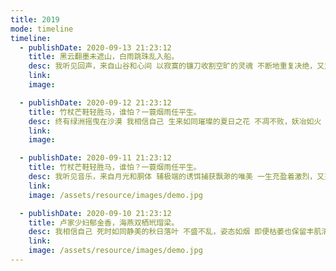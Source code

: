 ```yaml
---
title: 2019
mode: timeline
timeline: 
  - publishDate: 2020-09-13 21:23:12
    title: 黑云翻墨未遮山，白雨跳珠乱入船。
    desc: 我听见回声，来自山谷和心间 以寂寞的镰刀收割空旷的灵魂 不断地重复决绝，又重复幸福
    link: 
    image: 

  - publishDate: 2020-09-12 21:23:12
    title: 竹杖芒鞋轻胜马，谁怕？一蓑烟雨任平生。
    desc: 终有绿洲摇曳在沙漠 我相信自己 生来如同璀璨的夏日之花 不凋不败，妖冶如火 承受心跳的负荷和呼吸的累赘 乐此不疲
    link: 
    image: 

  - publishDate: 2020-09-11 21:23:12
    title: 竹杖芒鞋轻胜马，谁怕？一蓑烟雨任平生。
    desc: 我听见音乐，来自月光和胴体 辅极端的诱饵捕获飘渺的唯美 一生充盈着激烈，又充盈着纯然 总有回忆贯穿于世间
    link: 
    image: /assets/resource/images/demo.jpg

  - publishDate: 2020-09-10 21:23:12
    title: 卢家少妇郁金香，海燕双栖玳瑁梁。
    desc: 我相信自己 死时如同静美的秋日落叶 不盛不乱，姿态如烟 即便枯萎也保留丰肌清骨的傲然 玄之又玄
    link: 
    image: /assets/resource/images/demo.jpg
---
```

